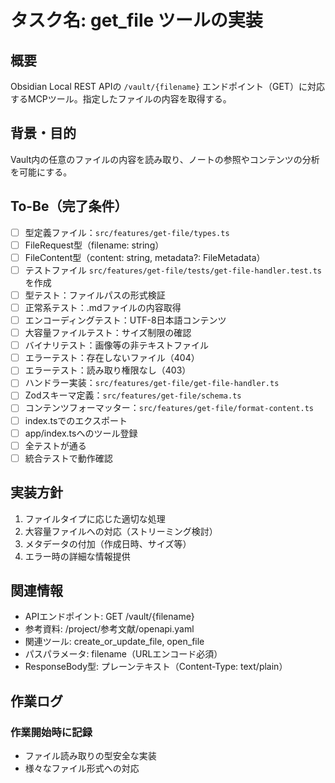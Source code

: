 # タスク名: get_file ツールの実装

## 概要
Obsidian Local REST APIの `/vault/{filename}` エンドポイント（GET）に対応するMCPツール。指定したファイルの内容を取得する。

## 背景・目的
Vault内の任意のファイルの内容を読み取り、ノートの参照やコンテンツの分析を可能にする。

## To-Be（完了条件）
- [ ] 型定義ファイル：`src/features/get-file/types.ts`
- [ ] FileRequest型（filename: string）
- [ ] FileContent型（content: string, metadata?: FileMetadata）
- [ ] テストファイル `src/features/get-file/tests/get-file-handler.test.ts` を作成
- [ ] 型テスト：ファイルパスの形式検証
- [ ] 正常系テスト：.mdファイルの内容取得
- [ ] エンコーディングテスト：UTF-8日本語コンテンツ
- [ ] 大容量ファイルテスト：サイズ制限の確認
- [ ] バイナリテスト：画像等の非テキストファイル
- [ ] エラーテスト：存在しないファイル（404）
- [ ] エラーテスト：読み取り権限なし（403）
- [ ] ハンドラー実装：`src/features/get-file/get-file-handler.ts`
- [ ] Zodスキーマ定義：`src/features/get-file/schema.ts`
- [ ] コンテンツフォーマッター：`src/features/get-file/format-content.ts`
- [ ] index.tsでのエクスポート
- [ ] app/index.tsへのツール登録
- [ ] 全テストが通る
- [ ] 統合テストで動作確認

## 実装方針
1. ファイルタイプに応じた適切な処理
2. 大容量ファイルへの対応（ストリーミング検討）
3. メタデータの付加（作成日時、サイズ等）
4. エラー時の詳細な情報提供

## 関連情報
- APIエンドポイント: GET /vault/{filename}
- 参考資料: /project/参考文献/openapi.yaml
- 関連ツール: create_or_update_file, open_file
- パスパラメータ: filename（URLエンコード必須）
- ResponseBody型: プレーンテキスト（Content-Type: text/plain）

## 作業ログ
### 作業開始時に記録
- ファイル読み取りの型安全な実装
- 様々なファイル形式への対応